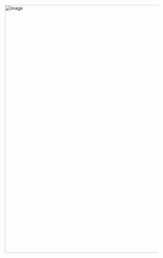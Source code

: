 <img width="1310" height="816" alt="image" src="https://github.com/user-attachments/assets/bad7ba0b-e1e5-433a-a0cd-cc04b49a9060" />
